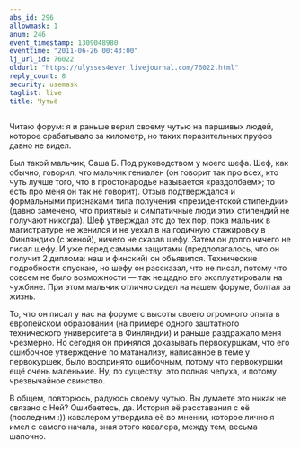 ```yaml
---
abs_id: 296
allowmask: 1
anum: 246
event_timestamp: 1309048980
eventtime: "2011-06-26 00:43:00"
lj_url_id: 76022
oldurl: "https://ulysses4ever.livejournal.com/76022.html"
reply_count: 8
security: usemask
taglist: live
title: Чутьё
---
```


Читаю форум: я и раньше верил своему чутью на паршивых людей, которое
срабатывало за километр, но таких поразительных пруфов давно не видел.

Был такой мальчик, Саша Б. Под руководством у моего шефа. Шеф, как
обычно, говорил, что мальчик гениален (он говорит так про всех, кто чуть
лучше того, что в простонародье называется «раздолбаем»; то есть про
меня он так не говорит). Отзыв подтверждался и формальными признаками
типа получения «президентской стипендии» (давно замечено, что приятные и
симпатичные люди этих стипендий не получают никогда). Шеф утверждал это
до тех пор, пока мальчик в магистратуре не женился и не уехал в на
годичную стажировку в Финляндию (с женой), ничего не сказав шефу. Затем
он долго ничего не писал шефу. И уже перед самыми защитами
(предполагалось, что он получит 2 диплома: наш и финский) он объявился.
Технические подробности опускаю, но шефу он рассказал, что не писал,
потому что совсем не было возможности — так нещадно его эксплуатировали
на чужбине. При этом мальчик отлично сидел на нашем форуме, болтал за
жизнь.

То, что он писал у нас на форуме с высоты своего огромного опыта в
европейском образовании (на примере одного заштатного технического
университета в Финляндии) и раньше раздражало меня чрезмерно. Но сегодня
он принялся доказывать первокуршкам, что его ошибочное утверждение по
матанализу, написанное в теме у первокуршек, было воспринято ошибочным,
потому что первокуршки ещё очень маленькие. Ну, по существу: это полная
чепуха, и потому чрезвычайное свинство.

В общем, повторюсь, радуюсь своему чутью. Вы думаете это никак не
связано с Ней? Ошибаетесь, да. История её расставания с её (последним
:)) кавалером утвердила её во мнении, которое лично я имел с самого
начала, зная этого кавалера, между тем, весьма шапочно.

